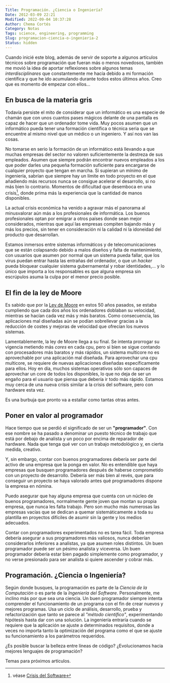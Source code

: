 ```yaml
---
Title: Programación. ¿Ciencia o Ingeniería?
Date: 2012-03-09 22:21
Modified: 2022-09-04 10:37:28
Author: Chema Cortés
Category: Notas
Tags: science, engineering, programming
Slug: programacion-ciencia-o-ingenieria-2
Status: hidden
---
```


Cuando inicié este blog, además de servir de soporte a algunos artículos técnicos sobre programación que fueran más o menos novedosos, también me movió la idea de aportar reflexiones sobre algunos temas *interdisciplinares* que constantemente me hacía debido a mi formación científica y que he ido acumulando durante todos estos últimos años. Creo que es momento de empezar con ellos...

## En busca de la materia gris

Todavía persiste el mito de considerar que un informático es una especie de chamán que con unos cuantos pases mágicos delante de una pantalla es capaz de hacer que un ordenador tome vida. Muy pocos asumen que un informático pueda tener una formación científica o técnica seria que se encuentre al mismo nivel que un médico o un ingeniero. Y así nos van las cosas.

No tomarse en serio la formación de un informático está llevando a que muchas empresas del sector no valoren suficientemente la destreza de sus empleados. Asumen que siempre podrán encontrar nuevos empleados a los que poder darles una pequeña formación suficiente para encargarse de cualquier proyecto que tengan en marcha. Si supieran un mínimo de ingeniería, sabrían que siempre hay un límite en todo proyecto en el que añadiendo más recursos nunca se consigue acelerar el desarrollo, si no más bien lo contrario. Momentos de dificultad que desemboca en una crisis[^1], donde prima más la experiencia que la cantidad de manos disponibles.

La actual crisis económica ha venido a agravar más el panorama al minusvalorar aún más a los profesionales de informática. Los buenos profesionales optan por emigrar a otros países donde sean mejor considerados, mientras que aquí las empresas compiten bajando más y más los precios, sin tener en consideración ni la calidad ni la idoneidad del producto que desarrollan.

Estamos inmersos entre sistemas informáticos y de telecomunicaciones que se están colapsando debido a malos diseños y falta de mantenimiento, con usuarios que asumen por normal que un sistema pueda fallar, que los virus puedan entrar hasta las entrañas del ordenador, o que un *hacker* pueda bloquear cualquier sistema gubernamental y robar identidades,... y lo único que importa a los responsables es que alguna empresa sin escrúpulos asuma la culpa por el menor precio posible.

## El fin de la ley de Moore

Es sabido que por la [Ley de Moore][moore] en estos 50 años pasados, se estaba cumpliendo que cada dos años los ordenadores doblaban su velocidad, mientras se hacían cada vez más y más baratos. Como consecuencia, las aplicaciones mal diseñadas aún se podían sobrellevar gracias a la reducción de costes y mejoras de velocidad que ofrecían los nuevos sistemas.

Lamentablemente, la ley de Moore llega a su final. Se intenta prorrogar su vigencia metiendo más *cores* en cada cpu, pero si bien se sigue contando con procesadores más baratos y más rápidos, un sistema multicore no es aprovechable por una aplicación mal diseñada. Para aprovechar una cpu multicore, se requiere de nuevas aplicaciones diseñadas específicamente para ellos. Hoy en día, muchos sistemas operativos sólo son capaces de aprovechar un core de todos los disponibles, lo que no deja de ser un engaño para el usuario que piensa que debería ir todo más rápido. Estamos muy cerca de una nueva crisis similar a la crisis del software, pero con hardware esta vez.

Es una burbuja que pronto va a estallar como tantas otras antes.

## Poner en valor al programador

Hace tiempo que se perdió el significado de ser un **"programador"**. Con ese nombre se ha pasado a denominar un puesto técnico de trabajo que está por debajo de analista y un poco por encima de reparador de hardware. Nada que tenga qué ver con un trabajo metodológico y, en cierta medida, creativo.

Y, sin embargo, contar con buenos programadores debería ser parte del activo de una empresa que la ponga en valor. No es entendible que haya empresas que busquen programadores después de haberse comprometido con un proyecto de desarrollo. Debería ser más bien al revés, que para conseguir un proyecto se haya valorado antes qué programadores dispone la empresa en nómina.

Puedo asegurar que hay alguna empresa que cuenta con un núcleo de buenos programadores, normalmente gente joven que montan su propia empresa, que nunca les falta trabajo. Pero son mucho más numerosas las empresas vacías que se dedican a quemar sistemáticamente a toda su plantilla en proyectos difíciles de asumir sin la gente y los medios adecuados.

Contar con programadores experimentados no es tarea fácil. Toda empresa debería asegurar a sus programadores más valiosos, nunca deberían considerarlos inferiores a analistas, ya que asumen roles distintos. Un buen programador puede ser un pésimo analista y viceversa. Un buen programador debería estar bien pagado simplemente como programador, y no verse presionado para ser analista si quiere ascender y cobrar más.

## Programación. ¿Ciencia o Ingeniería?

Según donde busques, la programación es parte de la *Ciencia de la Computación* o es parte de la *Ingeniería del Software*. Personalmente, me inclino más por que sea una ciencia.  Un buen programador siempre intenta comprender el funcionamiento de un programa con el fin de crear nuevos y mejores programas. Usa un ciclo de análisis, desarrollo, prueba y refactorización que tanto se parece al *"método científico"*, experimentando hipótesis hasta dar con una solución. La ingeniería entraría cuando se requiere que la aplicación se ajuste a determinados requisitos, donde a veces no importa tanto la optimización del programa como el que se ajuste su funcionamiento a los parámetros requeridos.

¿Es posible buscar la belleza entre líneas de código? ¿Evolucionamos hacia mejores lenguajes de programación?

Temas para próximos artículos.

[^1]: véase [Crisis del Software](http://es.wikipedia.org/wiki/Crisis_del_software)

[moore]: http://es.wikipedia.org/wiki/Ley_de_moore "Ley de Moore"
